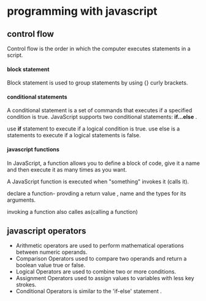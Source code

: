  # programming with javascript

## control flow

   Control flow is the order in which the computer executes statements in a script.

 #### block statement 

  Block statement is used to group statements by using {} curly brackets.

#### conditional statements

A conditional statement is a set of commands that executes if a specified condition is true. JavaScript supports two conditional statements: **if...else** .

use **if** statement to execute if a logical condition is true.
use else is a statements to execute if a logical statements is false.

  #### javascript functions

  In JavaScript, a function allows you to define a block of code, give it a name and then execute it as many times as you want.

A JavaScript function is executed when "something" invokes it (calls it).

 declare a function- provding a return value , name and the types for its arguments.

invoking a function
 also calles as(calling a function)

  ## javascript operators
  * Arithmetic operators are used to perform mathematical operations between numeric operands.
  * Comparison Operators used to compare two operands and return a boolean value true or false.
  * Logical Operators are used to combine two or more conditions. 
  * Assignment Operators used to assign values to variables with less key strokes.
* Conditional Operators is similar to the 'if-else' statement .
  